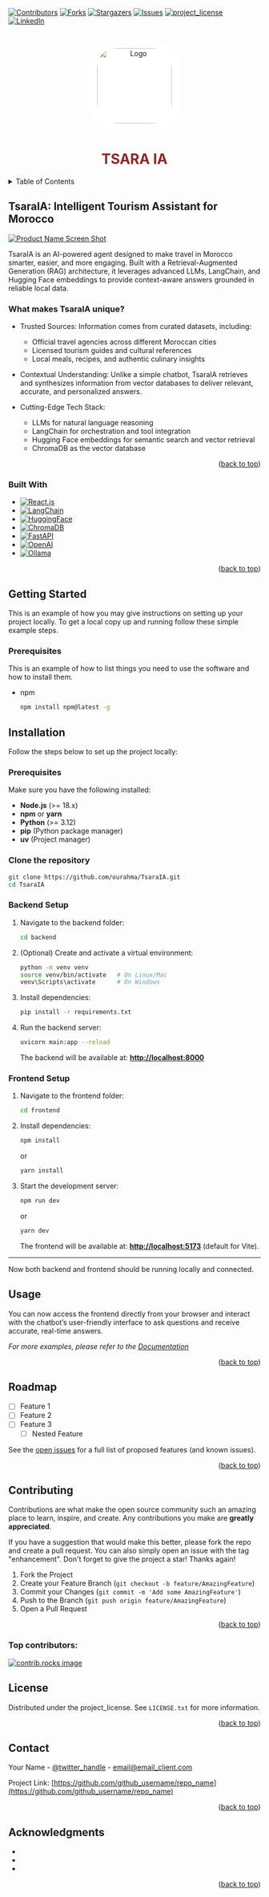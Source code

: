 <!-- Improved compatibility of back to top link: See: https://github.com/othneildrew/Best-README-Template/pull/73 -->
<a id="readme-top"></a>
<!--
*** Thanks for checking out the Best-README-Template. If you have a suggestion
*** that would make this better, please fork the repo and create a pull request
*** or simply open an issue with the tag "enhancement".
*** Don't forget to give the project a star!
*** Thanks again! Now go create something AMAZING! :D
-->



<!-- PROJECT SHIELDS -->
<!--
*** I'm using markdown "reference style" links for readability.
*** Reference links are enclosed in brackets [ ] instead of parentheses ( ).
*** See the bottom of this document for the declaration of the reference variables
*** for contributors-url, forks-url, etc. This is an optional, concise syntax you may use.
*** https://www.markdownguide.org/basic-syntax/#reference-style-links
-->
[![Contributors][contributors-shield]][contributors-url]
[![Forks][forks-shield]][forks-url]
[![Stargazers][stars-shield]][stars-url]
[![Issues][issues-shield]][issues-url]
[![project_license][license-shield]][license-url]
[![LinkedIn][linkedin-shield]][linkedin-url]



<!-- PROJECT LOGO -->
<br />
<div align="center">
  <a href="https://github.com/ourahma/repo_name">
    <img src="pics/TsaraIA.png" alt="Logo" width="150" height="150" style="background-color:white; padding : 15px; border-radius:30%;">
  </a>

<h1 align="center" style="color:rgb(142, 40, 38);">TSARA IA</h1>
</div>



<!-- TABLE OF CONTENTS -->
<details>
  <summary>Table of Contents</summary>
  <ol>
    <li>
      <a href="#about-the-project">About The Project</a>
      <ul>
        <li><a href="#built-with">Built With</a></li>
      </ul>
    </li>
    <li>
      <a href="#getting-started">Getting Started</a>
      <ul>
        <li><a href="#prerequisites">Prerequisites</a></li>
        <li><a href="#installation">Installation</a></li>
      </ul>
    </li>
    <li><a href="#usage">Usage</a></li>
    <li><a href="#roadmap">Roadmap</a></li>
    <li><a href="#contributing">Contributing</a></li>
    <li><a href="#license">License</a></li>
    <li><a href="#contact">Contact</a></li>
    <li><a href="#acknowledgments">Acknowledgments</a></li>
  </ol>
</details>



<!-- ABOUT THE PROJECT -->
## TsaraIA: Intelligent Tourism Assistant for Morocco

[![Product Name Screen Shot][product-screenshot]](https://example.com)

TsaraIA is an AI-powered agent designed to make travel in Morocco smarter, easier, and more engaging. Built with a Retrieval-Augmented Generation (RAG) architecture, it leverages advanced LLMs, LangChain, and Hugging Face embeddings to provide context-aware answers grounded in reliable local data.

### What makes TsaraIA unique?

* Trusted Sources: Information comes from curated datasets, including:

    * Official travel agencies across different Moroccan cities
    * Licensed tourism guides and cultural references
    * Local meals, recipes, and authentic culinary insights

* Contextual Understanding: Unlike a simple chatbot, TsaraIA retrieves and synthesizes information from vector databases to deliver relevant, accurate, and personalized answers.

* Cutting-Edge Tech Stack:

    * LLMs for natural language reasoning
    * LangChain for orchestration and tool integration
    * Hugging Face embeddings for semantic search and vector retrieval
    * ChromaDB as the vector database

<p align="right">(<a href="#readme-top">back to top</a>)</p>



### Built With

* [![React.js][React.js]][React-url]
* [![LangChain][LangChain]][LangChain-url]
* [![HuggingFace][HuggingFace]][HuggingFace-url]
* [![ChromaDB][ChromaDB]][ChromaDB-url]
* [![FastAPI][FastAPI]][FastAPI-url]
* [![OpenAI][OpenAI]][OpenAI-url]
* [![Ollama][Ollama]][Ollama-url]



<p align="right">(<a href="#readme-top">back to top</a>)</p>



<!-- GETTING STARTED -->
## Getting Started

This is an example of how you may give instructions on setting up your project locally.
To get a local copy up and running follow these simple example steps.

### Prerequisites

This is an example of how to list things you need to use the software and how to install them.
* npm
  ```sh
  npm install npm@latest -g
  ```

## Installation

Follow the steps below to set up the project locally:

### Prerequisites

Make sure you have the following installed:

* **Node.js** (>= 18.x)
* **npm** or **yarn**
* **Python** (>= 3.12)
* **pip** (Python package manager)
* **uv** (Project manager)

### Clone the repository

```bash
git clone https://github.com/ourahma/TsaraIA.git
cd TsaraIA
```

### Backend Setup

1. Navigate to the backend folder:

   ```bash
   cd backend
   ```

2. (Optional) Create and activate a virtual environment:

   ```bash
   python -m venv venv
   source venv/bin/activate   # On Linux/Mac
   venv\Scripts\activate      # On Windows
   ```

3. Install dependencies:

   ```bash
   pip install -r requirements.txt
   ```

4. Run the backend server:

   ```bash
   uvicorn main:app --reload
   ```

   The backend will be available at: **[http://localhost:8000](http://localhost:8000)**

### Frontend Setup

1. Navigate to the frontend folder:

   ```bash
   cd frontend
   ```

2. Install dependencies:

   ```bash
   npm install
   ```

   or

   ```bash
   yarn install
   ```

3. Start the development server:

   ```bash
   npm run dev
   ```

   or

   ```bash
   yarn dev
   ```

   The frontend will be available at: **[http://localhost:5173](http://localhost:5173)** (default for Vite).

---

Now both backend and frontend should be running locally and connected.


<!-- USAGE EXAMPLES -->
## Usage

You can now access the frontend directly from your browser and interact with the chatbot’s user-friendly interface to ask questions and receive accurate, real-time answers.


_For more examples, please refer to the [Documentation](https://example.com)_

<p align="right">(<a href="#readme-top">back to top</a>)</p>



<!-- ROADMAP -->
## Roadmap

- [ ] Feature 1
- [ ] Feature 2
- [ ] Feature 3
    - [ ] Nested Feature

See the [open issues](https://github.com/github_username/repo_name/issues) for a full list of proposed features (and known issues).

<p align="right">(<a href="#readme-top">back to top</a>)</p>



<!-- CONTRIBUTING -->
## Contributing

Contributions are what make the open source community such an amazing place to learn, inspire, and create. Any contributions you make are **greatly appreciated**.

If you have a suggestion that would make this better, please fork the repo and create a pull request. You can also simply open an issue with the tag "enhancement".
Don't forget to give the project a star! Thanks again!

1. Fork the Project
2. Create your Feature Branch (`git checkout -b feature/AmazingFeature`)
3. Commit your Changes (`git commit -m 'Add some AmazingFeature'`)
4. Push to the Branch (`git push origin feature/AmazingFeature`)
5. Open a Pull Request

<p align="right">(<a href="#readme-top">back to top</a>)</p>

### Top contributors:

<a href="https://github.com/github_username/repo_name/graphs/contributors">
  <img src="https://contrib.rocks/image?repo=github_username/repo_name" alt="contrib.rocks image" />
</a>



<!-- LICENSE -->
## License

Distributed under the project_license. See `LICENSE.txt` for more information.

<p align="right">(<a href="#readme-top">back to top</a>)</p>



<!-- CONTACT -->
## Contact

Your Name - [@twitter_handle](https://twitter.com/twitter_handle) - email@email_client.com

Project Link: [https://github.com/github_username/repo_name](https://github.com/github_username/repo_name)

<p align="right">(<a href="#readme-top">back to top</a>)</p>



<!-- ACKNOWLEDGMENTS -->
## Acknowledgments

* []()
* []()
* []()

<p align="right">(<a href="#readme-top">back to top</a>)</p>



<!-- MARKDOWN LINKS & IMAGES -->
<!-- https://www.markdownguide.org/basic-syntax/#reference-style-links -->
[contributors-shield]: https://img.shields.io/github/contributors/github_username/repo_name.svg?style=for-the-badge
[contributors-url]: https://github.com/ourahma/TsaraIA/graphs/contributors
[forks-shield]: https://img.shields.io/github/forks/github_username/repo_name.svg?style=for-the-badge
[forks-url]: https://github.com/github_username/repo_name/network/members
[stars-shield]: https://img.shields.io/github/stars/github_username/repo_name.svg?style=for-the-badge
[stars-url]: https://github.com/github_username/repo_name/stargazers
[issues-shield]: https://img.shields.io/github/issues/github_username/repo_name.svg?style=for-the-badge
[issues-url]: https://github.com/github_username/repo_name/issues
[license-shield]: https://img.shields.io/github/license/github_username/repo_name.svg?style=for-the-badge
[license-url]: https://github.com/github_username/repo_name/blob/master/LICENSE.txt
[linkedin-shield]: https://img.shields.io/badge/-LinkedIn-black.svg?style=for-the-badge&logo=linkedin&colorB=555
[linkedin-url]: https://linkedin.com/in/linkedin_username
[product-screenshot]: pics/product-screenshot.png
<!-- Shields.io badges. You can a comprehensive list with many more badges at: https://github.com/inttter/md-badges -->

[React.js]: https://img.shields.io/badge/React-20232A?style=for-the-badge&logo=react&logoColor=61DAFB
[React-url]: https://reactjs.org/
[React.js]: https://img.shields.io/badge/React-20232A?style=for-the-badge&logo=react&logoColor=61DAFB
[React-url]: https://reactjs.org/

[LangChain]: https://img.shields.io/badge/LangChain-2C3E50?style=for-the-badge&logo=chainlink&logoColor=white
[LangChain-url]: https://www.langchain.com/

[HuggingFace]: https://img.shields.io/badge/HuggingFace-FECC00?style=for-the-badge&logo=huggingface&logoColor=black
[HuggingFace-url]: https://huggingface.co/

[ChromaDB]: https://img.shields.io/badge/ChromaDB-FF6B6B?style=for-the-badge&logo=databricks&logoColor=white
[ChromaDB-url]: https://www.trychroma.com/

[FastAPI]: https://img.shields.io/badge/FastAPI-009688?style=for-the-badge&logo=fastapi&logoColor=white
[FastAPI-url]: https://fastapi.tiangolo.com/

[OpenAI]: https://img.shields.io/badge/OpenAI-412991?style=for-the-badge&logo=openai&logoColor=white
[OpenAI-url]: https://openai.com/

[Ollama]: https://img.shields.io/badge/Ollama-412991?style=for-the-badge&logo=ollama&logoColor=white
[Ollama-url]: https://ollama.com/

